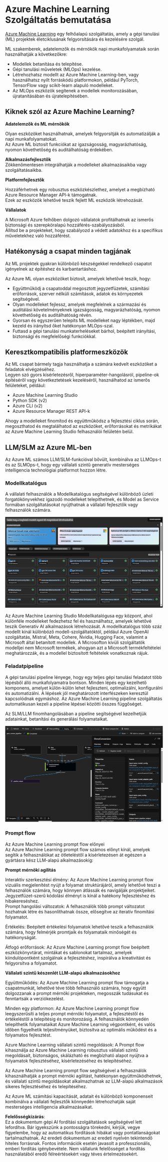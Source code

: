 # **Azure Machine Learning Szolgáltatás bemutatása**

[Azure Machine Learning](https://ml.azure.com?WT.mc_id=aiml-138114-kinfeylo) egy felhőalapú szolgáltatás, amely a gépi tanulási (ML) projektek életciklusának felgyorsítására és kezelésére szolgál.

ML szakemberek, adatelemzők és mérnökök napi munkafolyamataik során használhatják a következőkre:

- Modellek betanítása és telepítése.  
- Gépi tanulási műveletek (MLOps) kezelése.  
- Létrehozhatsz modellt az Azure Machine Learning-ben, vagy használhatsz nyílt forráskódú platformokon, például PyTorch, TensorFlow vagy scikit-learn alapuló modelleket.  
- Az MLOps eszközök segítenek a modellek monitorozásában, újratanításában és újratelepítésében.  

## Kiknek szól az Azure Machine Learning?

**Adatelemzők és ML mérnökök**

Olyan eszközöket használhatnak, amelyek felgyorsítják és automatizálják a napi munkafolyamatokat.  
Az Azure ML biztosít funkciókat az igazságosság, magyarázhatóság, nyomon követhetőség és auditálhatóság érdekében.  

**Alkalmazásfejlesztők**  
Zökkenőmentesen integrálhatják a modelleket alkalmazásaikba vagy szolgáltatásaikba.  

**Platformfejlesztők**  

Hozzáférhetnek egy robusztus eszközkészlethez, amelyet a megbízható Azure Resource Manager API-k támogatnak.  
Ezek az eszközök lehetővé teszik fejlett ML eszközök létrehozását.  

**Vállalatok**  

A Microsoft Azure felhőben dolgozó vállalatok profitálhatnak az ismerős biztonsági és szerepköralapú hozzáférés-szabályozásból.  
Állítsd be a projekteket, hogy szabályozd a védett adatokhoz és a specifikus műveletekhez való hozzáférést.  

## Hatékonyság a csapat minden tagjának  
Az ML projektek gyakran különböző készségekkel rendelkező csapatot igényelnek az építéshez és karbantartáshoz.  

Az Azure ML olyan eszközöket biztosít, amelyek lehetővé teszik, hogy:  
- Együttműködj a csapatoddal megosztott jegyzetfüzetek, számítási erőforrások, szerver nélküli számítások, adatok és környezetek segítségével.  
- Olyan modelleket fejlessz, amelyek megfelelnek a származási és auditálási követelményeknek igazságosság, magyarázhatóság, nyomon követhetőség és auditálhatóság révén.  
- Gyorsan és egyszerűen telepíts ML modelleket nagy léptékben, majd kezeld és irányítsd őket hatékonyan MLOps-szal.  
- Futtasd a gépi tanulási munkaterheléseket bárhol, beépített irányítási, biztonsági és megfelelőségi funkciókkal.  

## Keresztkompatibilis platformeszközök  

Az ML csapat bármely tagja használhatja a számára kedvelt eszközöket a feladatok elvégzéséhez.  
Legyen szó gyors kísérletezésről, hiperparaméter-hangolásról, pipeline-ok építéséről vagy következtetések kezeléséről, használhatod az ismerős felületeket, például:  
- Azure Machine Learning Studio  
- Python SDK (v2)  
- Azure CLI (v2)  
- Azure Resource Manager REST API-k  

Ahogy a modelleket finomítod és együttműködsz a fejlesztési ciklus során, megoszthatod és megtalálhatod az eszközöket, erőforrásokat és metrikákat az Azure Machine Learning Studio felhasználói felületén belül.  

## **LLM/SLM az Azure ML-ben**

Az Azure ML számos LLM/SLM-funkcióval bővült, kombinálva az LLMOps-t és az SLMOps-t, hogy egy vállalati szintű generatív mesterséges intelligencia technológiai platformot hozzon létre.

### **Modellkatalógus**

A vállalati felhasználók a Modellkatalógus segítségével különböző üzleti forgatókönyvekhez igazodó modelleket telepíthetnek, és Model as Service formában szolgáltatásokat nyújthatnak a vállalati fejlesztők vagy felhasználók számára.

![modellek](../../../../translated_images/models.2450411eac222e539ffb55785a8f550d01be1030bd8eb67c9c4f9ae4ca5d64be.hu.png)

Az Azure Machine Learning Studio Modellkatalógusa egy központ, ahol különféle modelleket fedezhetsz fel és használhatsz, amelyek lehetővé teszik Generatív AI alkalmazások létrehozását. A modellkatalógus több száz modellt kínál különböző modell-szolgáltatóktól, például Azure OpenAI szolgáltatás, Mistral, Meta, Cohere, Nvidia, Hugging Face, valamint a Microsoft által betanított modellek. A Microsofton kívüli szolgáltatók modelljei nem Microsoft termékek, ahogyan azt a Microsoft termékfeltételei meghatározzák, és a modellel biztosított feltételek vonatkoznak rájuk.

### **Feladatpipeline**

A gépi tanulási pipeline lényege, hogy egy teljes gépi tanulási feladatot több lépésből álló munkafolyamatra bontson. Minden lépés egy kezelhető komponens, amelyet külön-külön lehet fejleszteni, optimalizálni, konfigurálni és automatizálni. A lépések jól meghatározott interfészeken keresztül kapcsolódnak egymáshoz. Az Azure Machine Learning pipeline szolgáltatás automatikusan kezeli a pipeline lépései közötti összes függőséget.

Az SLM/LLM finomhangolásában a pipeline segítségével kezelhetjük adatainkat, betanítási és generálási folyamataikat.

![finomhangolás](../../../../translated_images/finetuning.b52e4aa971dfd8d3c668db913a2b419380533bd3a920d227ec19c078b7b3f309.hu.png)

### **Prompt flow**

Az Azure Machine Learning prompt flow előnyei  
Az Azure Machine Learning prompt flow számos előnyt kínál, amelyek segítik a felhasználókat az ötleteléstől a kísérletezésen át egészen a gyártásra kész LLM-alapú alkalmazásokig:

**Prompt mérnöki agilitás**  

Interaktív szerkesztési élmény: Az Azure Machine Learning prompt flow vizuális megjelenítést nyújt a folyamat struktúrájáról, amely lehetővé teszi a felhasználók számára, hogy könnyen átlássák és navigálják projektjeiket. Jegyzetfüzet-szerű kódolási élményt is kínál a hatékony fejlesztéshez és hibakereséshez.  
Prompt hangolási változatok: A felhasználók több prompt változatot hozhatnak létre és hasonlíthatnak össze, elősegítve az iteratív finomítási folyamatot.  

Értékelés: Beépített értékelési folyamatok lehetővé teszik a felhasználók számára, hogy felmérjék promtjaik és folyamataik minőségét és hatékonyságát.  

Átfogó erőforrások: Az Azure Machine Learning prompt flow beépített eszközkönyvtárat, mintákat és sablonokat tartalmaz, amelyek kiindulópontként szolgálnak a fejlesztéshez, inspirálva a kreativitást és felgyorsítva a folyamatot.  

**Vállalati szintű készenlét LLM-alapú alkalmazásokhoz**  

Együttműködés: Az Azure Machine Learning prompt flow támogatja a csapatmunkát, lehetővé téve több felhasználó számára, hogy együtt dolgozzanak a prompt mérnöki projekteken, megosszák tudásukat és fenntartsák a verziókezelést.  

Minden egy platformon: Az Azure Machine Learning prompt flow leegyszerűsíti a teljes prompt mérnöki folyamatot, a fejlesztéstől és értékeléstől a telepítésig és monitorozásig. A felhasználók könnyedén telepíthetik folyamataikat Azure Machine Learning végpontként, és valós időben figyelhetik teljesítményüket, biztosítva az optimális működést és a folyamatos fejlesztést.  

Azure Machine Learning vállalati szintű megoldások: A Prompt flow kihasználja az Azure Machine Learning robusztus vállalati szintű megoldásait, biztonságos, skálázható és megbízható alapot nyújtva a folyamatok fejlesztéséhez, kísérletezéséhez és telepítéséhez.  

Az Azure Machine Learning prompt flow segítségével a felhasználók kihasználhatják a prompt mérnöki agilitást, hatékonyan együttműködhetnek, és vállalati szintű megoldásokat alkalmazhatnak az LLM-alapú alkalmazások sikeres fejlesztéséhez és telepítéséhez.

Az Azure ML számítási kapacitását, adatait és különböző komponenseit kombinálva a vállalati fejlesztők könnyedén létrehozhatják saját mesterséges intelligencia alkalmazásaikat.

**Felelősségkizárás**:  
Ez a dokumentum gépi AI fordítási szolgáltatások segítségével lett lefordítva. Bár igyekszünk a pontosságra törekedni, kérjük, vegye figyelembe, hogy az automatikus fordítások hibákat vagy pontatlanságokat tartalmazhatnak. Az eredeti dokumentum az eredeti nyelvén tekintendő hiteles forrásnak. Fontos információk esetén javasolt a professzionális, emberi fordítás igénybevétele. Nem vállalunk felelősséget a fordítás használatából eredő félreértésekért vagy téves értelmezésekért.